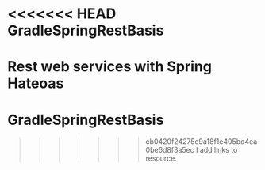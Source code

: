 <<<<<<< HEAD
GradleSpringRestBasis
=====================

Rest web services with Spring Hateoas
=======
# GradleSpringRestBasis
>>>>>>> cb0420f24275c9a18f1e405bd4ea0be6d8f3a5ec
I add links to resource.
